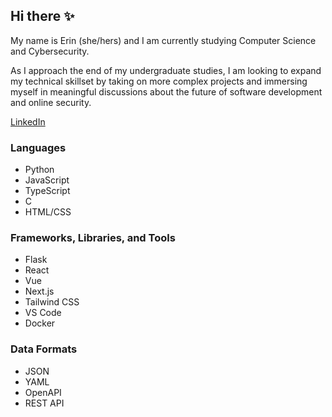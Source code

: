 ## Hi there ✨

My name is Erin (she/hers) and I am currently studying Computer Science and Cybersecurity. 

As I approach the end of my undergraduate studies, I am looking to expand my technical skillset by taking on more complex projects and immersing myself in meaningful discussions about the future of software development and online security.

[LinkedIn](https://www.linkedin.com/in/erinparanal/)

### Languages
- Python
- JavaScript
- TypeScript
- C
- HTML/CSS

### Frameworks, Libraries, and Tools
- Flask
- React
- Vue
- Next.js
- Tailwind CSS
- VS Code
- Docker

### Data Formats
- JSON
- YAML
- OpenAPI
- REST API
